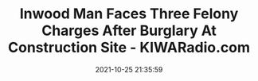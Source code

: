 ---
"title": "Inwood Man Faces Three Felony Charges After Burglary At Construction Site - KIWARadio.com"
"date": "2021-10-25 21:35:59"
"feed_name": "GOOGLENEWSCONSTRUCTION"
"feed_website": "https://news.google.com/search?q=construction%2Bincident&hl=en-US&gl=US&ceid=US:en"
"feed_rss": "https://news.google.com/rss/search?q=construction%2Bincident&hl=en-US&gl=US&ceid=US:en"
"link": "https://kiwaradio.com/lightssirens/inwood-man-faces-three-felony-charges-after-burglary-at-construction-site/"
"source": "{'href': 'https://kiwaradio.com', 'title': 'KIWARadio.com'}"
"file": "_posts/2021-1-1-46ea3eacd5ae4881634a6b3e5e6ccae885f1cf09.md"
"accident": "1"
"drilling": "0"
"dead": "0"
"injured": "0"
"arrested": "0"
"place": "unknown place"
"where": "unknown site"
"causes": "unknown"
"place_uri": "unknown place"
---